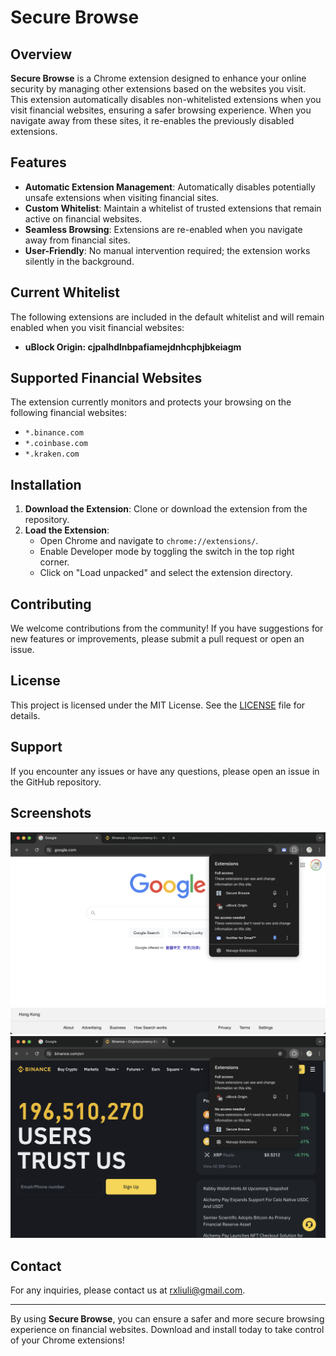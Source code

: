 # Secure Browse

## Overview

**Secure Browse** is a Chrome extension designed to enhance your online security by managing other extensions based on the websites you visit. This extension automatically disables non-whitelisted extensions when you visit financial websites, ensuring a safer browsing experience. When you navigate away from these sites, it re-enables the previously disabled extensions.

## Features

- **Automatic Extension Management**: Automatically disables potentially unsafe extensions when visiting financial sites.
- **Custom Whitelist**: Maintain a whitelist of trusted extensions that remain active on financial websites.
- **Seamless Browsing**: Extensions are re-enabled when you navigate away from financial sites.
- **User-Friendly**: No manual intervention required; the extension works silently in the background.

## Current Whitelist

The following extensions are included in the default whitelist and will remain enabled when you visit financial websites:

- **uBlock Origin: cjpalhdlnbpafiamejdnhcphjbkeiagm**

## Supported Financial Websites

The extension currently monitors and protects your browsing on the following financial websites:

- `*.binance.com`
- `*.coinbase.com`
- `*.kraken.com`

## Installation

1. **Download the Extension**: Clone or download the extension from the repository.
2. **Load the Extension**:
   - Open Chrome and navigate to `chrome://extensions/`.
   - Enable Developer mode by toggling the switch in the top right corner.
   - Click on "Load unpacked" and select the extension directory.

## Contributing

We welcome contributions from the community! If you have suggestions for new features or improvements, please submit a pull request or open an issue.

## License

This project is licensed under the MIT License. See the [LICENSE](./LICENSE) file for details.

## Support

If you encounter any issues or have any questions, please open an issue in the GitHub repository.

## Screenshots

![Screenshot 1](./docs/public/enable.png)
![Screenshot 2](./docs/public/disable.png)

## Contact

For any inquiries, please contact us at [rxliuli@gmail.com](mailto:rxliuli@gmail.com).

---

By using **Secure Browse**, you can ensure a safer and more secure browsing experience on financial websites. Download and install today to take control of your Chrome extensions!
